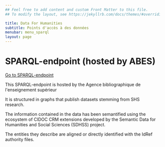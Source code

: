 ```yaml
---
## Feel free to add content and custom Front Matter to this file.
## To modify the layout, see https://jekyllrb.com/docs/themes/#overriding-theme-defaults

title: Data For Humanities
subtitle: Points d'accès à des données
menubar: menu_sparql
layout: page
---
```


# SPARQL-endpoint (hosted by ABES)

[Go to SPARQL-endpoint](https://dataforhumanities.abes.fr/sparql)

This SPARQL-endpoint is hosted by the Agence bibliographique de l'enseignement supérieur

It is structured in graphs that publish datasets stemming from SHS research.

The information contained in the data has been semantified using the ecosystem of CIDOC CRM extensions developed by the Semantic Data for Humanities and Social Sciences (SDHSS) project.

The entities they describe are aligned or directly identified with the IdRef authority files.